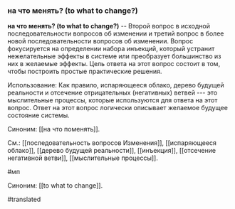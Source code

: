 ### на что менять? (to what to change?)

**на что менять? (to what to change?)** -- Второй вопрос в исходной последовательности вопросов об изменении и третий вопрос в более новой последовательности вопросов об изменении. Вопрос фокусируется на определении набора инъекций, который устранит нежелательные эффекты в системе или преобразует большинство из них в желаемые эффекты. Цель ответа на этот вопрос состоит в том, чтобы построить простые практические решения.

Использование: Как правило, испаряющееся облако, дерево будущей реальности и отсечение отрицательных (негативных) ветвей --- это мыслительные процессы, которые используются для ответа на этот вопрос. Ответ на этот вопрос логически описывает желаемое будущее состояние системы.

Синоним: [[на что поменять]].

См.: [[последовательность вопросов Изменения]], [[испаряющееся облако]], [[дерево будущей реальности]], [[инъекция]], [[отсечение негативной ветви]], [[мыслительные процессы]].

#мп

Синоним: [[to what to change]].

#translated
